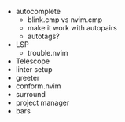 - autocomplete
  - blink.cmp vs nvim.cmp
  - make it work with autopairs
  - autotags?
- LSP
  - trouble.nvim
- Telescope
- linter setup
- greeter
- conform.nvim
- surround
- project manager
- bars
